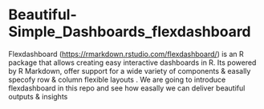 # Beautiful-Simple_Dashboards_flexdashboard
Flexdashboard (https://rmarkdown.rstudio.com/flexdashboard/) is an R package that allows creating easy interactive dashboards in R. Its powered by R Markdown, offer support for a wide variety of components &amp; easally specofy row &amp; column flexible layouts . We are going to introduce flexdashboard in this repo and see how easally we can deliver beautiful outputs &amp; insights 
